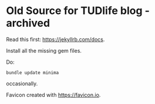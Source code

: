# Old Source for TUDlife blog - archived

Read this first: https://jekyllrb.com/docs.

Install all the missing gem files.

Do:
```
bundle update minima
```
occasionally.

Favicon created with https://favicon.io.
